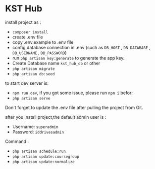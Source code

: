 # KST Hub
 
install project as :
- `composer install`
- create .env file
- copy .env.example to .env file
- config database connection in .env (such as `DB_HOST` , `DB_DATABASE` , `DB_USERNAME` , `DB_PASSWORD`)
- run `php artisan key:generate` to generate the app key.
- Create Database name `kst_hub_db` or other
- `php artisan migrate`
- `php artisan db:seed`

to start dev server is:
- `npm run dev`, if you got some issue, please run `npm i` befor;
- `php artisan serve`

Don't forget to update the .env file after pulling the project from Git.

after you install project,the default admin user is : 
- Username: `superadmin`
- Password: `iddrivesadmin`


Command :
- `php artisan schedule:run`
- `php artisan update:coursegroup`
- `php artisan update:normalize`
